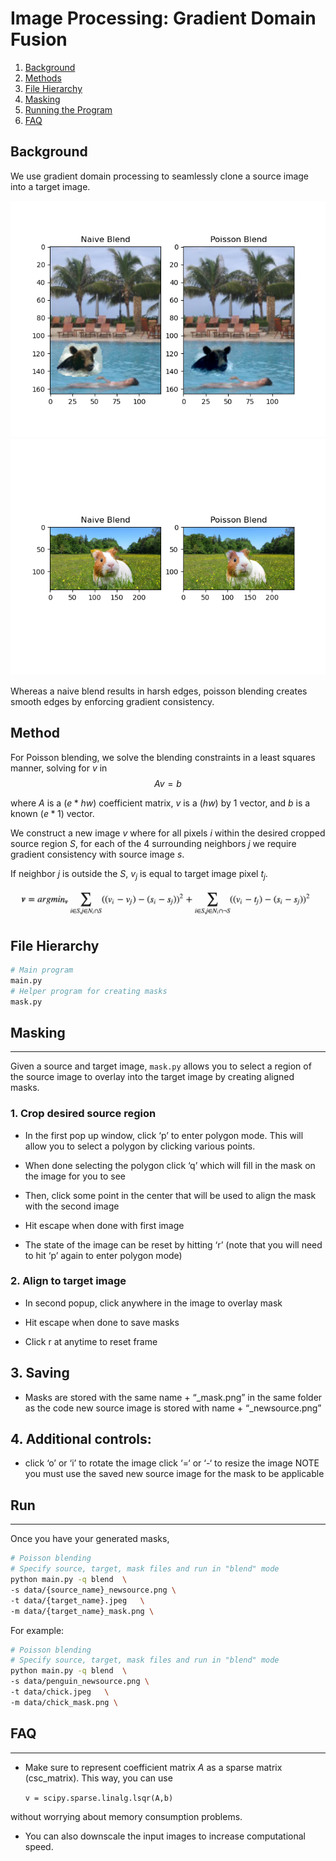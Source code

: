 # **Image Processing: Gradient Domain Fusion**
 

1. [Background](#background)
2. [Methods](#method)
3. [File Hierarchy](#file-hierarchy)
4. [Masking](#masking)
5. [Running the Program](#run)
6. [FAQ](#faq)


## **Background**

 We use gradient domain processing to seamlessly clone a source image into a target image. 


 <img src="outputs/bear_pool.png" /> 
 <img src="outputs/guineapig_meadow.png" /> 


Whereas a naive blend results in harsh edges, poisson blending creates smooth edges by enforcing gradient consistency. 


## **Method**

For Poisson blending, we solve the blending constraints in a least squares manner, solving for $v$ in $$Av=b$$

where $A$ is a $(e * hw)$ coefficient matrix, $v$ is a $(hw)$ by $1$ vector, and $b$ is a known $(e * 1)$ vector. 

We construct a new image $v$ where for all pixels $i$ within the desired cropped source region $S$, for each of the 4 surrounding neighbors $j$ we require gradient consistency with source image $s$. 

If neighbor $j$ is outside the $S$, $v_j$ is equal to target image pixel $t_j$. 

 <img src="images/blending_constraint.png" /> 



## **File Hierarchy**
```bash
# Main program
main.py
# Helper program for creating masks
mask.py
```


## **Masking**
---- 
Given a source and target image, ```mask.py``` allows you to select a region of the source image to overlay into the target image by creating aligned masks. 

### **1. Crop desired source region**
- In the first pop up window, click ‘p’ to enter polygon mode. This will allow you to select a polygon by clicking various points. 

- When done selecting the polygon click ‘q’ which will fill in the mask on the image for you to see

- Then, click some point in the center that will be used to align the mask with the second image

- Hit escape when done with first image

- The state of the image can be reset by hitting ‘r’ (note that you will need to hit ‘p’ again to enter polygon mode)

### **2. Align to target image**

- In second popup, click anywhere in the image to overlay mask

- Hit escape when done to save masks

- Click r at anytime to reset frame

## **3. Saving**
- Masks are stored with the same name + “_mask.png” in the same folder as the code
    new source image is stored with name + “_newsource.png”


## **4. Additional controls**:
- click ‘o’ or ‘i’ to rotate the image
    click ‘=‘ or ‘-‘ to resize the image NOTE you must use the saved new source image for the mask to be applicable


## **Run**
---

Once you have your generated masks, 

```bash
# Poisson blending
# Specify source, target, mask files and run in "blend" mode
python main.py -q blend  \
-s data/{source_name}_newsource.png \
-t data/{target_name}.jpeg   \
-m data/{target_name}_mask.png \
```
For example:

```bash
# Poisson blending
# Specify source, target, mask files and run in "blend" mode
python main.py -q blend  \
-s data/penguin_newsource.png \
-t data/chick.jpeg   \
-m data/chick_mask.png \
```
## **FAQ**
---
- Make sure to represent coefficient matrix $A$ as a sparse matrix (csc_matrix). This way, you can use 

    ```v = scipy.sparse.linalg.lsqr(A,b)```

without worrying about memory consumption problems. 

- You can also downscale the input images to increase computational speed. 

